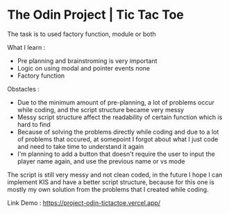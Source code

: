 # The Odin Project | Tic Tac Toe

The task is to used factory function, module or both

What I learn :
- Pre planning and brainstroming is very important
- Logic on using modal and pointer events none
- Factory function

Obstacles :
- Due to the minimum amount of pre-planning, a lot of problems occur while coding, and the script structure became very messy
- Messy script structure affect the readability of certain function which is hard to find
- Because of solving the problems directly while coding and due to a lot of problems that occured, at somepoint I forgot about what I just code and need to take time to understand it again
- I'm planning to add a button that doesn't require the user to input the player name again, and use the previous name or vs mode

The script is still very messy and not clean coded, in the future I hope I can implement KIS and have a better script structure, because for this one is mostly my own solution from the problems that I created while coding.



Link Demo : https://project-odin-tictactoe.vercel.app/

